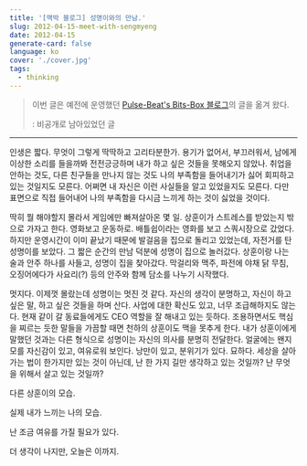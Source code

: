 ```yaml
---
title: '[맥박 블로그] 성명이와의 만남.'
slug: 2012-04-15-meet-with-sengmyeng
date: 2012-04-15
generate-card: false
language: ko
cover: './cover.jpg'
tags:
  - thinking
---
```


> 이번 글은 예전에 운영했던 [Pulse-Beat's Bits-Box 블로그](https://pulsebeat.tistory.com/)의 글을 옮겨 왔다.
>
> : 비공개로 남아있었던 글

---

인생은 짧다. 무엇이 그렇게 딱딱하고 고리타분한가. 용기가 없어서, 부끄러워서, 남에게 이상한 소리를 들을까봐 전전긍긍하며 내가 하고 싶은 것들을 못해오지 않았나. 취업을 안하는 것도, 다른 친구들을 만나지 않는 것도 나의 부족함을 들어내기가 싫어 회피하고 있는 것일지도 모른다. 어쩌면 내 자신은 이런 사실들을 알고 있었을지도 모른다. 다만 표면으로 직접 들어내어 나의 부족함을 다시금 느끼게 하는 것이 싫었을 것이다.

딱히 뭘 해야할지 몰라서 게임에만 빠져살아온 몇 일. 상훈이가 스트레스를 받았는지 밖으로 가자고 한다. 영화보고 운동하로. 배틀쉽이라는 영화를 보고 스쿼시장으로 갔었다. 하지만 운영시간이 이미 끝났기 때문에 발걸음을 집으로 돌리고 있었는데, 자전거를 탄 성명이를 보았다. 그 짧은 순간의 만남 덕분에 성명이 집으로 놀러갔다. 상훈이랑 나는 술과 안주 하나를 사들고, 성명이 집을 찾아갔다. 막걸리와 맥주, 파전에 야채 닭 무침, 오징어에다가 사요리(?) 등의 안주와 함께 담소를 나누기 시작했다.

멋지다. 이제껏 몰랐는데 성명이는 멋진 것 같다. 자신의 생각이 분명하고, 자신이 하고 싶은 말, 하고 싶은 것들을 하며 산다. 사업에 대한 확신도 있고, 너무 조급해하지도 않는다. 현재 같이 갈 동료들에게도 CEO 역할을 잘 해내고 있는 듯하다. 조용하면서도 핵심을 찌르는 듯한 말들을 가끔할 때면 천하의 상훈이도 맥을 못추게 한다. 내가 상훈이에게 말했던 것과는 다른 형식으로 성명이는 자신의 의사를 분명히 전달한다. 얼굴에는 왠지 모를 자신감이 있고, 여유로워 보인다. 낭만이 있고, 분위기가 있다. 묘하다. 세상을 살아가는 법이 한가지만 있는 것이 아닌데, 난 한 가지 길만 생각하고 있는 것일까? 난 무엇을 위해서 살고 있는 것일까?

다른 상훈이의 모습.

실제 내가 느끼는 나의 모습.

난 조금 여유를 가질 필요가 있다.

더 생각이 나지만, 오늘은 이까지.
